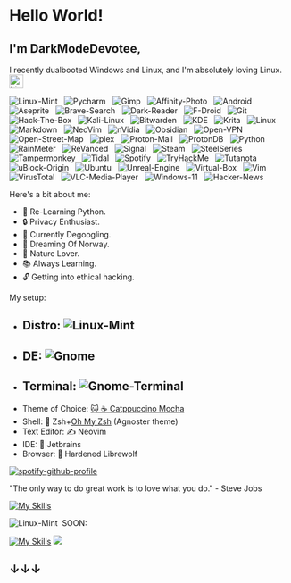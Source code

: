 # Hello World!
## I'm DarkModeDevotee, 
I recently dualbooted Windows and Linux, and I'm absolutely loving Linux. <img src="https://cdn3.emoji.gg/emojis/4626-linux.png" alt=Linux-Logo style="width:25px;"/>
<p>
<img src="https://img.shields.io/badge/-linux_mint-80C23A?logo=linuxmint&logoColor=white&style=for-the-badge" alt=Linux-Mint />&nbsp;&nbsp;
<img src="https://img.shields.io/badge/pycharm-000000?logo=pycharm&logoColor=white&style=for-the-badge" alt=Pycharm />&nbsp;&nbsp;
<img src="https://img.shields.io/badge/gimp-5C5543?logo=gimp&logoColor=white&style=for-the-badge" alt=Gimp />&nbsp;&nbsp;
<img src="https://img.shields.io/badge/affinity_photo-7E4DD2?logo=affinityphoto&logoColor=white&style=for-the-badge" alt=Affinity-Photo />&nbsp;&nbsp;
<img src="https://img.shields.io/badge/android-3ACB7B?logo=android&logoColor=white&style=for-the-badge" alt=Android />&nbsp;&nbsp;
<img src="https://img.shields.io/badge/aseprite-7D929E?logo=aseprite&logoColor=white&style=for-the-badge" alt=Aseprite />&nbsp;&nbsp;
<img src="https://img.shields.io/badge/Brave_search-FB542B?logo=brave&logoColor=white&style=for-the-badge" alt=Brave-Search />&nbsp;&nbsp;
<img src="https://img.shields.io/badge/Dark_Reader-141E24?logo=darkreader&logoColor=white&style=for-the-badge" alt=Dark-Reader />&nbsp;&nbsp;
<img src="https://img.shields.io/badge/Fdroid-1976D2?logo=fdroid&logoColor=white&style=for-the-badge" alt=F-Droid />&nbsp;&nbsp;
<img src="https://img.shields.io/badge/git-F05032?logo=git&logoColor=white&style=for-the-badge" alt=Git />&nbsp;&nbsp;
<img src="https://img.shields.io/badge/Hack_the_Box-9FEF00?logo=hackthebox&logoColor=black&style=for-the-badge" alt=Hack-The-Box />&nbsp;&nbsp;
<img src="https://img.shields.io/badge/Kali_Linux-557C94?logo=kalilinux&logoColor=white&style=for-the-badge" alt=Kali-Linux />&nbsp;&nbsp;
<img src="https://img.shields.io/badge/bitwarden-175DDC?logo=bitwarden&logoColor=white&style=for-the-badge" alt=Bitwarden />&nbsp;&nbsp;
<img src="https://img.shields.io/badge/KDE-1D99F3?logo=KDE&logoColor=white&style=for-the-badge" alt=KDE />&nbsp;&nbsp;
<img src="https://img.shields.io/badge/krita-3BABFF?logo=krita&logoColor=white&style=for-the-badge" alt=Krita />&nbsp;&nbsp;
<img src="https://img.shields.io/badge/linux-FCC624?logo=linux&logoColor=black&style=for-the-badge" alt=Linux />&nbsp;&nbsp;
<img src="https://img.shields.io/badge/markdown-000000?logo=markdown&logoColor=white&style=for-the-badge" alt=Markdown />&nbsp;&nbsp;
<img src="https://img.shields.io/badge/Neovim-57A143?logo=Neovim&logoColor=white&style=for-the-badge" alt=NeoVim />&nbsp;&nbsp;
<img src="https://img.shields.io/badge/NVIDIA-76B900?logo=NVIDIA&logoColor=white&style=for-the-badge" alt=nVidia />&nbsp;&nbsp;
<img src="https://img.shields.io/badge/Obsidian-7C3AED?logo=Obsidian&logoColor=white&style=for-the-badge" alt=Obsidian />&nbsp;&nbsp;
<img src="https://img.shields.io/badge/open_vpn-EA7E20?logo=openvpn&logoColor=white&style=for-the-badge" alt=Open-VPN />&nbsp;&nbsp;
<img src="https://img.shields.io/badge/open_street_map-7EBC6F?logo=openstreetmap&logoColor=white&style=for-the-badge" alt=Open-Street-Map />&nbsp;&nbsp;
<img src="https://img.shields.io/badge/plex-F5B700?logo=plex&logoColor=black&style=for-the-badge" alt=plex />&nbsp;&nbsp;
<img src="https://img.shields.io/badge/proton_mail-6D4AFF?logo=protonmail&logoColor=white&style=for-the-badge" alt=Proton-Mail />&nbsp;&nbsp;
<img src="https://img.shields.io/badge/protonDB-F50057?logo=protonDB&logoColor=white&style=for-the-badge" alt=ProtonDB />&nbsp;&nbsp;
<img src="https://img.shields.io/badge/python-3776AB?logo=python&logoColor=white&style=for-the-badge" alt=Python />&nbsp;&nbsp;
<img src="https://img.shields.io/badge/rainmeter-19519B?logo=rainmeter&logoColor=white&style=for-the-badge" alt=RainMeter />&nbsp;&nbsp;
<img src="https://img.shields.io/badge/revanced-9ED5FF?logo=revanced&logoColor=black&style=for-the-badge" alt=ReVanced />&nbsp;&nbsp;
<img src="https://img.shields.io/badge/signal-3A76F0?logo=signal&logoColor=white&style=for-the-badge" alt=Signal />&nbsp;&nbsp;
<img src="https://img.shields.io/badge/steam-171D25?logo=steam&logoColor=white&style=for-the-badge" alt=Steam />&nbsp;&nbsp;
<img src="https://img.shields.io/badge/steelseries-FF5200?logo=steelseries&logoColor=white&style=for-the-badge" alt=SteelSeries />&nbsp;&nbsp;
<img src="https://img.shields.io/badge/tampermonkey-00485B?logo=tampermonkey&logoColor=white&style=for-the-badge" alt=Tampermonkey />&nbsp;&nbsp;
<img src="https://img.shields.io/badge/tidal-000000?logo=tidal&logoColor=white&style=for-the-badge" alt=Tidal />&nbsp;&nbsp;
<img src="https://img.shields.io/badge/spotify-1DB954?logo=spotify&logoColor=white&style=for-the-badge" alt=Spotify />&nbsp;&nbsp;
<img src="https://img.shields.io/badge/tryhackme-212C42?logo=tryhackme&logoColor=white&style=for-the-badge" alt=TryHackMe />&nbsp;&nbsp;
<img src="https://img.shields.io/badge/tutanota-840010?logo=tutanota&logoColor=white&style=for-the-badge" alt=Tutanota />&nbsp;&nbsp;
<img src="https://img.shields.io/badge/ublock_origin-800000?logo=ublockorigin&logoColor=white&style=for-the-badge" alt=uBlock-Origin />&nbsp;&nbsp;
<img src="https://img.shields.io/badge/ubuntu-E95420?logo=ubuntu&logoColor=white&style=for-the-badge" alt=Ubuntu />&nbsp;&nbsp;
<img src="https://img.shields.io/badge/Unreal_Engine-0E1128?logo=unrealengine&logoColor=white&style=for-the-badge" alt=Unreal-Engine />&nbsp;&nbsp;
<img src="https://img.shields.io/badge/Virtual_Box-183A61?logo=virtualbox&logoColor=white&style=for-the-badge" alt=Virtual-Box />&nbsp;&nbsp;
<img src="https://img.shields.io/badge/vim-019733?logo=vim&logoColor=white&style=for-the-badge" alt=Vim />&nbsp;&nbsp;
<img src="https://img.shields.io/badge/virustotal-394EFF?logo=virustotal&logoColor=white&style=for-the-badge" alt=VirusTotal />&nbsp;&nbsp;
<img src="https://img.shields.io/badge/vlc_media_player-FF8800?logo=vlcmediaplayer&logoColor=white&style=for-the-badge" alt=VLC-Media-Player />&nbsp;&nbsp;
<img src="https://img.shields.io/badge/Windows_11-0078D4?logo=windows11&logoColor=white&style=for-the-badge" alt=Windows-11 />&nbsp;&nbsp;
<img src="https://img.shields.io/badge/Hacker_News-F0652F?logo=ycombinator&logoColor=white&style=for-the-badge" alt=Hacker-News />&nbsp;&nbsp;
</p>
Here's a bit about me:

- 🌱 Re-Learning Python.
- 🔒 Privacy Enthusiast.
- 🛑 Currently Degoogling.
- 🌌 Dreaming Of Norway.
- 🌲 Nature Lover.
- 📚 Always Learning.
- 🔓 Getting into ethical hacking.


My setup:
- ## Distro: <img src="https://img.shields.io/badge/-linux_mint-80C23A?logo=linuxmint&logoColor=white&style=for-the-badge" alt=Linux-Mint />&nbsp;&nbsp;
- ## DE: <img src="https://img.shields.io/badge/gnome-4A86CF?logo=gnome&logoColor=white&style=for-the-badge" alt=Gnome />&nbsp;&nbsp;
- ## Terminal: <img src="https://img.shields.io/badge/gnome_terminal-241F31?logo=gnometerminal&logoColor=white&style=for-the-badge" alt=Gnome-Terminal />&nbsp;&nbsp;
- Theme of Choice: [🐱 ☕️ Catppuccino Mocha](https://github.com/catppuccin/catppuccin)
- Shell: 🐚 Zsh+[Oh My Zsh](https://github.com/ohmyzsh/ohmyzsh) (Agnoster theme)
- Text Editor: ✍️ Neovim
- IDE: 🧠 Jetbrains
- Browser: 🦊 Hardened Librewolf

[![spotify-github-profile](https://spotify-github-profile.vercel.app/api/view?uid=31eqq5xxgji4ywbcei7345374b6m&cover_image=true&theme=default&show_offline=true&background_color=121212&interchange=true&bar_color=ffffff&bar_color_cover=true)](https://spotify-github-profile.vercel.app/api/view?uid=31eqq5xxgji4ywbcei7345374b6m&redirect=true)

"The only way to do great work is to love what you do." - Steve Jobs 

[![My Skills](https://skillicons.dev/icons?i=md,neovim,linux,unreal,py)](https://skillicons.dev)

<img src="" alt=Linux-Mint />&nbsp;&nbsp;SOON:

[![My Skills](https://skillicons.dev/icons?i=bash,lua)](https://skillicons.dev)
![](https://hit.yhype.me/github/profile?user_id=84683430)
## ↓↓↓
